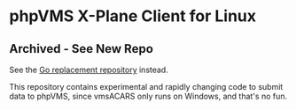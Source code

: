# phpVMS X-Plane Client for Linux

## Archived - See New Repo

See the [Go replacement repository](https://github.com/julietrb1/phpvms-xplane) instead.

This repository contains experimental and rapidly changing code to submit data to phpVMS, since vmsACARS only runs
on Windows, and that's no fun.

